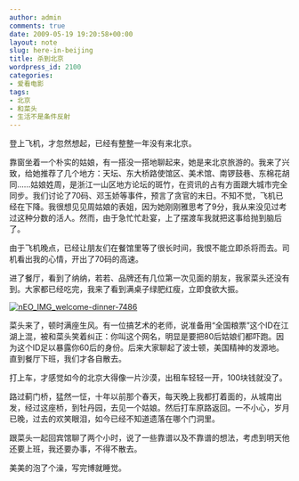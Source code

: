 ```yaml
---
author: admin
comments: true
date: 2009-05-19 19:20:58+00:00
layout: note
slug: here-in-beijing
title: 杀到北京
wordpress_id: 2100
categories:
- 爱看电影
tags:
- 北京
- 和菜头
- 生活不是条件反射
---
```


登上飞机，才忽然想起，已经有整整一年没有来北京。

靠窗坐着一个朴实的姑娘，有一搭没一搭地聊起来，她是来北京旅游的。我来了兴致，给她推荐了几个地方：天坛、东大桥路使馆区、美术馆、南锣鼓巷、东棉花胡同……姑娘姓周，是浙江一山区地方论坛的斑竹，在资讯的占有方面跟大城市完全同步。我们讨论了70码、邓玉娇等事件，预言了贪官的末日。不知不觉，飞机已经在下降。我很想见见周姑娘的表姐，因为她刚刚雅思考了9分，我从来没见过考过这种分数的活人。然而，由于急忙忙赴宴，上了摆渡车我就把这事给抛到脑后了。

由于飞机晚点，已经让朋友们在餐馆里等了很长时间，我恨不能立即杀将而去。司机看出我的心情，开出了70码的高速。

进了餐厅，看到了纳纳，若若、品牌还有几位第一次见面的朋友，我家菜头还没有到。大家都已经吃完，我来了看到满桌子绿肥红瘦，立即食欲大振。

[![nEO_IMG_welcome-dinner-7486](http://farm4.static.flickr.com/3335/3550769859_a0dcd78d29.jpg)](http://www.flickr.com/photos/lookoo/3550769859/)

菜头来了，顿时满座生风。有一位搞艺术的老师，说准备用“全国粮票”这个ID在江湖上混，被和菜头笑着纠正：你叫这个网名，明显是要把80后姑娘们都吓跑。因为这个ID足以暴露你60后的身份。后来大家聊起了波士顿，美国精神的发源地。直到餐厅下班，我们才各自散去。

打上车，才感觉如今的北京大得像一片沙漠，出租车轻轻一开，100块钱就没了。

路过蓟门桥，猛然一怔，十年以前那个春天，每天晚上我都打着面的，从城南出发，经过这座桥，到牡丹园，去见一个姑娘。然后打车原路返回。一不小心，岁月已晚，过去的欢笑眼泪，如今已经不知道遗落在哪个门洞里。

跟菜头一起回宾馆聊了两个小时，说了一些靠谱以及不靠谱的想法，考虑到明天他还要上班，我还要办事，不得不散去。

美美的泡了个澡，写完博就睡觉。
